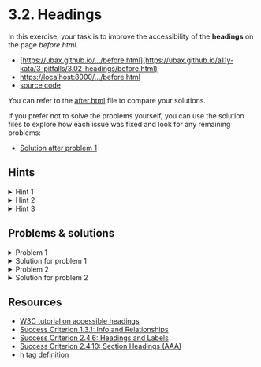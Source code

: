 # 3.2. Headings

In this exercise, your task is to improve the accessibility of the **headings** on the page _before.html_.

- [https://ubax.github.io/.../before.html](https://ubax.github.io/a11y-kata/3-pitfalls/3.02-headings/before.html)
- [https://localhost:8000/.../before.html](http://localhost:8000/3-pitfalls/3.02-headings/before.html)
- [source code](./before.html)

You can refer to the [after.html](after.html) file to compare your solutions.

If you prefer not to solve the problems yourself, you can use the solution files to explore how each issue was fixed and look for any remaining problems:

- [Solution after problem 1](https://ubax.github.io/a11y-kata/3-pitfalls/3.02-headings/after-problem-1.html)

## Hints

<details>
<summary>Hint 1</summary>

Navigate using headings with a screen reader. Is anything missing?

- Mac: <kbd>Ctrl + Option + Cmd + H</kbd>
- Windows: <kbd>H</kbd>
- Android: <kbd>Swipe up + down</kbd> to select headings. Then <kbd>Swipe down</kbd>
- iOS: <kbd>Twist</kbd> to select headings. Then <kbd>Swipe down</kbd>

</details>

<details>
<summary>Hint 2</summary>

Is any element looking like a heading but not marked as one?

- You can use the [WAVE tool](https://wave.webaim.org/) to check the headings.
  - `WAVE` -> `Details` -> Uncheck everything except `Structural elements`

</details>

<details>
<summary>Hint 3</summary>

Are any levels of headings skipped?

</details>

## Problems & solutions

<details>
<summary>Problem 1</summary>

The article does not use proper heading tags. Instead, it applies styling to `<div>` elements with the classes `.h2` and `.h3`. As a result, users of screen readers will have difficulty navigating the content.

</details>
<details>
<summary>Solution for problem 1</summary>

Replace the `<div>` elements with the classes `.h2` and `.h3` with the appropriate heading tags. Change `.h2` to `<h2>` and `.h3` to `<h3>`.

```diff
- <div div class="h3">1. The Early Writing Machines</div>
+ <h3>1. The Early Writing Machines</h3>
```

</details>

<details>
<summary>Problem 2</summary>

Product titles are assigned `h5` tags, skipping several heading levels. _[Skipping heading ranks can be confusing and should be avoided where possible](https://www.w3.org/WAI/tutorials/page-structure/headings/#:~:text=Skipping%20heading%20ranks%20can%20be%20confusing%20and%20should%20be%20avoided%20where%20possible)_

</details>
<details>
<summary>Solution for problem 2</summary>

Change the `h5` tags used as product names to `h3` tags.

```diff
- <h5>Split Keyboard</h5>
+ <h3>Split Keyboard</h3>
```

</details>

## Resources

- [W3C tutorial on accessible headings](https://www.w3.org/WAI/tutorials/page-structure/headings/)
- [Success Criterion 1.3.1: Info and Relationships](https://www.w3.org/WAI/WCAG21/quickref/#info-and-relationships)
- [Success Criterion 2.4.6: Headings and Labels](https://www.w3.org/WAI/WCAG21/Understanding/headings-and-labels.html)
- [Success Criterion 2.4.10: Section Headings (AAA)](https://www.w3.org/WAI/WCAG21/Understanding/section-headings.html)
- [h tag definition](https://developer.mozilla.org/en-US/docs/Web/HTML/Element/Heading_Elements)
